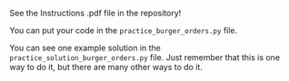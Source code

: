 See the Instructions .pdf file in the repository!

You can put your code in the `practice_burger_orders.py` file.

You can see one example solution in the `practice_solution_burger_orders.py` file. Just remember that this is one way to do it, but there are many other ways to do it.